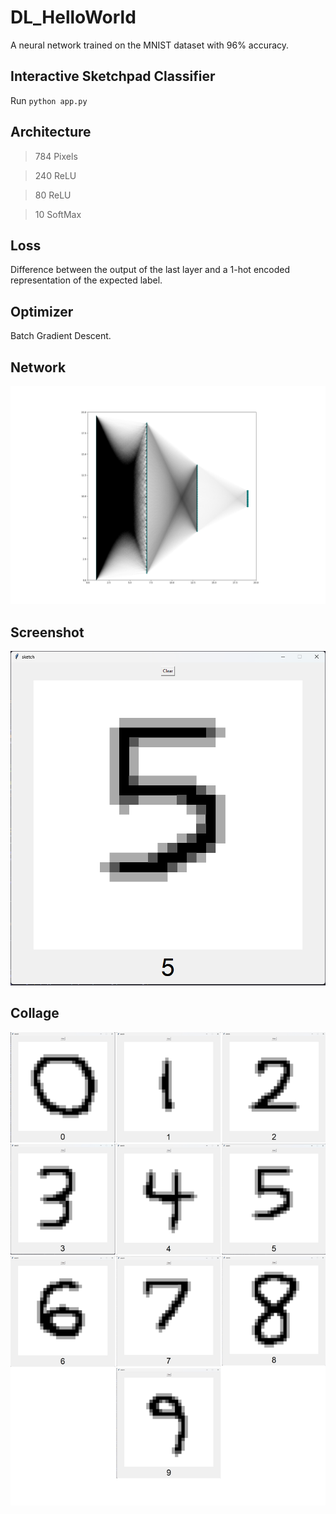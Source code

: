# DL_HelloWorld

A neural network trained on the MNIST dataset with 96% accuracy.

## Interactive Sketchpad Classifier
Run ```python app.py```

## Architecture
>784 Pixels

>240 ReLU

>80 ReLU

>10 SoftMax

## Loss
Difference between the output of the last layer and a 1-hot encoded representation of the expected label.

## Optimizer
Batch Gradient Descent.

## Network
![Network](img/net.png)

## Screenshot
![Screenshot](img/five.png)

## Collage
![Collage](img/class.png)
